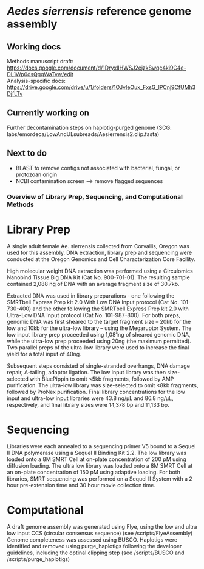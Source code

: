 # *Aedes sierrensis* reference genome assembly

## Working docs
    
Methods manuscript draft: https://docs.google.com/document/d/1DryxlIHWSJ2ejzk8wqc4ki9C4e-DL1Wp0dsQgqWaTvw/edit   
Analysis-specific docs: https://drive.google.com/drive/u/1/folders/1OJvleOux_FxsG_lPCnj9CfUMh3DjfLTv   


## Currently working on

Further decontamination steps on haplotig-purged genome (SCG: labs/emordeca/LowAndULsubreads/Aesierrensis2.clip.fasta)    

## Next to do 

- BLAST to remove contigs not associated with bacterial, fungal, or protozoan origin
- NCBI contamination screen --> remove flagged sequences 




### Overview of Library Prep, Sequencing, and Computational Methods 

# Library Prep

A single adult female Ae. sierrensis collected from Corvallis, Oregon was used for this assembly. 
DNA extraction, library prep and sequencing were conducted at the Oregon Genomics and Cell Characterization Core Facility. 

High molecular weight DNA extraction was performed using a Circulomics Nanobind Tissue Big DNA Kit (Cat No. 900-701-01). The resulting sample contained 2,088 ng of DNA with an average fragment size of 30.7kb.

Extracted DNA was used in library preparations - one following the SMRTbell Express Prep kit 2.0 With Low DNA Input protocol (Cat No. 101-730-400) and the other following the SMRTbell Express Prep kit 2.0 with Ultra-Low DNA Input protocol (Cat No. 101-987-800). For both preps, genomic DNA was first sheared to the target fragment size – 20kb for the low and 10kb for the ultra-low library – using the Megaruptor System. The low input library prep proceeded using 1,081ng of sheared genomic DNA, while the ultra-low prep proceeded using 20ng (the maximum permitted). Two parallel preps of the ultra-low library were used to increase the final yield for a total input of 40ng. 

Subsequent steps consisted of single-stranded overhangs, DNA damage repair, A-tailing, adaptor ligation. The low input library was then size-selected with BluePippin to omit <5kb fragments, followed by AMP purification. The ultra-low library was size-selected to omit <8kb fragments, followed by ProNex purification. Final library concentrations for the low input and ultra-low input libraries were 43.8 ng/µL and 86.8 ng/µL, respectively, and final library sizes were 14,378 bp and 11,133 bp. 

# Sequencing 

Libraries were each annealed to a sequencing primer V5 bound to a Sequel II DNA polymerase using a Sequel II Binding Kit 2.2. 
The low library was loaded onto a 8M SMRT Cell at on-plate concentration of 200 pM using diffusion loading. 
The ultra low library was loaded onto a 8M SMRT Cell at an on-plate concentration of  150 pM using adaptive loading. 
For both libraries, SMRT sequencing was performed on a Sequel II System with a 2 hour pre-extension time and 30 hour movie collection time.

# Computational 

A draft genome assembly was generated using Flye, using the low and ultra low input CCS (circular consensus sequence) (see /scripts/FlyeAssembly) 
Genome completeness was assessed using BUSCO. Haplotigs were identified and removed using purge_haplotigs following the developer guidelines, including the optinal clipping step (see /scripts/BUSCO and /scripts/purge_haplotigs)



